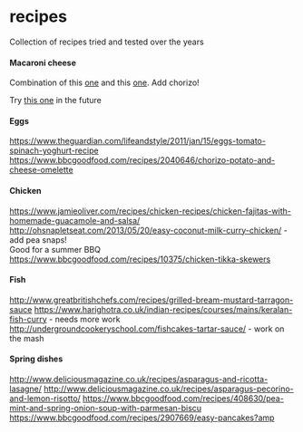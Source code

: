 # recipes
Collection of recipes tried and tested over the years 


#### Macaroni cheese
Combination of this [one](http://www.goodtoknow.co.uk/recipes/297086/macaroni-cheese-with-broccoli) and this 
[one](https://www.bbcgoodfood.com/recipes/8834/bestever-macaroni-cheese). Add chorizo!

Try [this one](https://www.theguardian.com/lifeandstyle/2016/nov/02/tamal-ray-bonfire-night-recipes-mac-cheese-toffee-hot-chocolate) in the future

#### Eggs

https://www.theguardian.com/lifeandstyle/2011/jan/15/eggs-tomato-spinach-yoghurt-recipe
https://www.bbcgoodfood.com/recipes/2040646/chorizo-potato-and-cheese-omelette

#### Chicken

https://www.jamieoliver.com/recipes/chicken-recipes/chicken-fajitas-with-homemade-guacamole-and-salsa/
http://ohsnapletseat.com/2013/05/20/easy-coconut-milk-curry-chicken/ - add pea snaps!
</br> Good for a summer BBQ https://www.bbcgoodfood.com/recipes/10375/chicken-tikka-skewers


#### Fish

http://www.greatbritishchefs.com/recipes/grilled-bream-mustard-tarragon-sauce
https://www.harighotra.co.uk/indian-recipes/courses/mains/keralan-fish-curry - needs more work
http://undergroundcookeryschool.com/fishcakes-tartar-sauce/ - work on the mash

#### Spring dishes

http://www.deliciousmagazine.co.uk/recipes/asparagus-and-ricotta-lasagne/
http://www.deliciousmagazine.co.uk/recipes/asparagus-pecorino-and-lemon-risotto/
https://www.bbcgoodfood.com/recipes/408630/pea-mint-and-spring-onion-soup-with-parmesan-biscu
https://www.bbcgoodfood.com/recipes/2907669/easy-pancakes?amp


